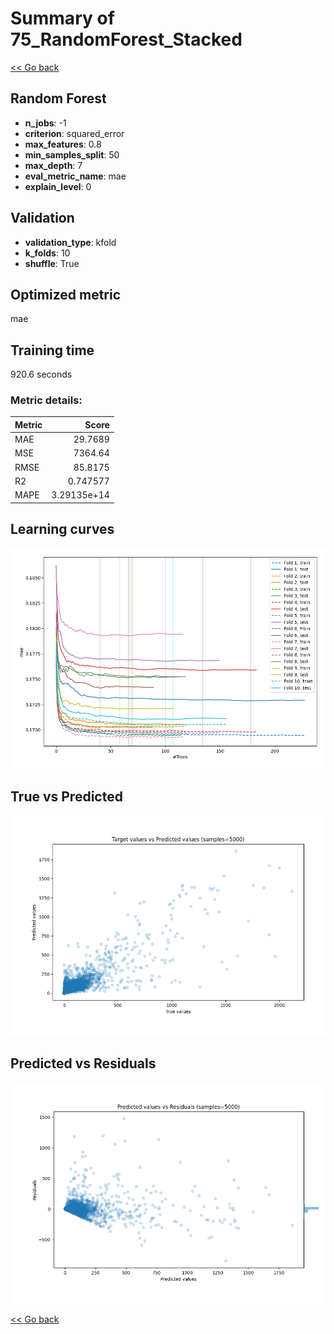 # Summary of 75_RandomForest_Stacked

[<< Go back](../README.md)


## Random Forest
- **n_jobs**: -1
- **criterion**: squared_error
- **max_features**: 0.8
- **min_samples_split**: 50
- **max_depth**: 7
- **eval_metric_name**: mae
- **explain_level**: 0

## Validation
 - **validation_type**: kfold
 - **k_folds**: 10
 - **shuffle**: True

## Optimized metric
mae

## Training time

920.6 seconds

### Metric details:
| Metric   |          Score |
|:---------|---------------:|
| MAE      |   29.7689      |
| MSE      | 7364.64        |
| RMSE     |   85.8175      |
| R2       |    0.747577    |
| MAPE     |    3.29135e+14 |



## Learning curves
![Learning curves](learning_curves.png)
## True vs Predicted

![True vs Predicted](true_vs_predicted.png)


## Predicted vs Residuals

![Predicted vs Residuals](predicted_vs_residuals.png)



[<< Go back](../README.md)
